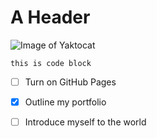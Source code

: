 # A Header
![Image of Yaktocat](https://octodex.github.com/images/yaktocat.png)

```
this is code block
```
- [ ] Turn on GitHub Pages
- [x] Outline my portfolio
- [ ] Introduce myself to the world

